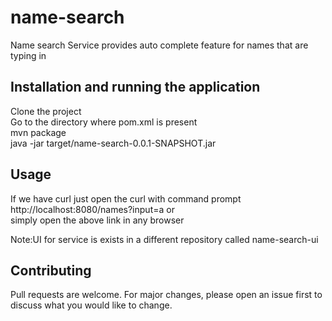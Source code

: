 # name-search
Name search Service
provides auto complete feature for names that are  typing in

## Installation and running the application

Clone the project<br />
Go to the directory where pom.xml is present<br />
mvn package<br />
java -jar target/name-search-0.0.1-SNAPSHOT.jar

## Usage

If we have curl just open the curl with command prompt<br />
http://localhost:8080/names?input=a or <br />
simply open the above link in any browser

Note:UI for service is exists in a different repository called name-search-ui

## Contributing
Pull requests are welcome. For major changes, please open an issue first to discuss what you would like to change.

